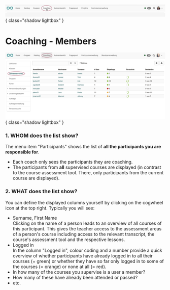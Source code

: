 ![bereiche_coaching_v1_de.png](assets/bereiche_coaching_v1_de.png){ class="shadow lightbox" }

# Coaching - Members

![coaching_teilnehmer_v1_de.png](assets/coaching_teilnehmer_v1_de.png){ class="shadow lightbox" }

### 1. WHOM does the list show?

The menu item "Participants" shows the list of **all the participants you are responsible for**.

  * Each coach only sees the participants they are coaching.
  * The participants from **all** supervised courses are displayed (in contrast to the course assessment tool. There, only participants from the current course are displayed).


### 2. WHAT does the list show?  

You can define the displayed columns yourself by clicking on the cogwheel icon at the top right. Typically you will see:

* Surname, First Name <br>Clicking on the name of a person leads to an overview of all courses of this participant. This gives the teacher access to the assessment areas of a person's course including access to the relevant transcript, the course's assessment tool and the respective lessons.
* Logged in<br>
In the column "Logged in", colour coding and a number provide a quick overview of whether participants have already logged in to all their courses (= green) or whether they have so far only logged in to some of the courses (= orange) or none at all (= red).
* In how many of the courses you supervise is a user a member?
* How many of these have already been attended or passed?
* etc.

